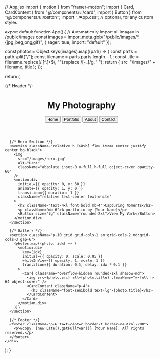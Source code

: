 // App.jsx
import { motion } from "framer-motion";
import { Card, CardContent } from "@/components/ui/card";
import { Button } from "@/components/ui/button";
import "./App.css"; // optional, for any custom styles

export default function App() {
  // Automatically import all images in /public/images
  const images = import.meta.glob("/public/images/*.{jpg,jpeg,png,gif}", { eager: true, import: "default" });

  const photos = Object.keys(images).map((path) => {
    const parts = path.split("/");
    const filename = parts[parts.length - 1];
    const title = filename.replace(/\.[^.]+$/, "").replace(/[-_]/g, " ");
    return { src: "/images/" + filename, title };
  });

  return (
    <div className="min-h-screen bg-neutral-50 text-neutral-900">
      {/* Header */}
      <header className="p-6 flex justify-between items-center border-b border-neutral-200">
        <h1 className="text-2xl font-bold">My Photography</h1>
        <nav className="space-x-4">
          <Button variant="ghost">Home</Button>
          <Button variant="ghost">Portfolio</Button>
          <Button variant="ghost">About</Button>
          <Button variant="ghost">Contact</Button>
        </nav>
      </header>

      {/* Hero Section */}
      <section className="relative h-[60vh] flex items-center justify-center bg-black">
        <img
          src="/images/hero.jpg"
          alt="Hero"
          className="absolute inset-0 w-full h-full object-cover opacity-60"
        />
        <motion.div
          initial={{ opacity: 0, y: 30 }}
          animate={{ opacity: 1, y: 0 }}
          transition={{ duration: 1 }}
          className="relative text-center text-white"
        >
          <h2 className="text-4xl font-bold mb-4">Capturing Moments</h2>
          <p className="mb-6">A portfolio by [Your Name]</p>
          <Button size="lg" className="rounded-2xl">View My Work</Button>
        </motion.div>
      </section>

      {/* Gallery */}
      <section className="p-10 grid grid-cols-1 sm:grid-cols-2 md:grid-cols-3 gap-6">
        {photos.map((photo, idx) => (
          <motion.div
            key={idx}
            initial={{ opacity: 0, scale: 0.95 }}
            whileInView={{ opacity: 1, scale: 1 }}
            transition={{ duration: 0.5, delay: idx * 0.1 }}
          >
            <Card className="overflow-hidden rounded-2xl shadow-md">
              <img src={photo.src} alt={photo.title} className="w-full h-64 object-cover" />
              <CardContent className="p-4">
                <h3 className="font-semibold text-lg">{photo.title}</h3>
              </CardContent>
            </Card>
          </motion.div>
        ))}
      </section>

      {/* Footer */}
      <footer className="p-6 text-center border-t border-neutral-200">
        <p>&copy; {new Date().getFullYear()} [Your Name]. All rights reserved.</p>
      </footer>
    </div>
  );
}
